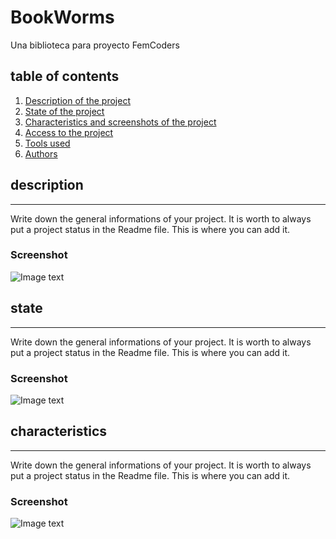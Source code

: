# BookWorms

Una biblioteca para proyecto FemCoders

## table of contents

1. [Description of the project ](#description)
2. [State of the project](#state)
3. [Characteristics and screenshots of the project](#characteristics)
4. [Access to the project](#tools)
5. [Tools used](#tools)
6. [Authors](#tools)

## description
***
Write down the general informations of your project. It is worth to always put a project status in the Readme file. This is where you can add it. 
### Screenshot
![Image text](/path/to/the/screenshot.png)

## state
***
Write down the general informations of your project. It is worth to always put a project status in the Readme file. This is where you can add it. 
### Screenshot
![Image text](/path/to/the/screenshot.png)

## characteristics
***
Write down the general informations of your project. It is worth to always put a project status in the Readme file. This is where you can add it. 
### Screenshot
![Image text](/path/to/the/screenshot.png)